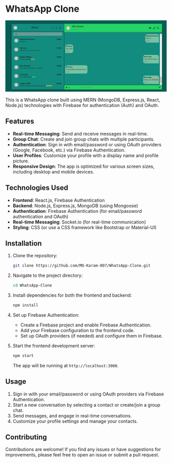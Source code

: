 # WhatsApp Clone

![Home screen](whats.png)

This is a WhatsApp clone built using MERN (MongoDB, Express.js, React, Node.js) technologies with Firebase for authentication (Auth) and OAuth.

## Features

- **Real-time Messaging**: Send and receive messages in real-time.
- **Group Chat**: Create and join group chats with multiple participants.
- **Authentication**: Sign in with email/password or using OAuth providers (Google, Facebook, etc.) via Firebase Authentication.
- **User Profiles**: Customize your profile with a display name and profile picture.
- **Responsive Design**: The app is optimized for various screen sizes, including desktop and mobile devices.

## Technologies Used

- **Frontend**: React.js, Firebase Authentication
- **Backend**: Node.js, Express.js, MongoDB (using Mongoose)
- **Authentication**: Firebase Authentication (for email/password authentication and OAuth)
- **Real-time Messaging**: Socket.io (for real-time communication)
- **Styling**: CSS (or use a CSS framework like Bootstrap or Material-UI)

## Installation

1. Clone the repository:

   ```bash
   git clone https://github.com/MO-Karam-007/WhatsApp-Clone.git
   ```

2. Navigate to the project directory:

   ```bash
   cd WhatsApp-Clone
   ```

3. Install dependencies for both the frontend and backend:

   ```bash
   npm install
   ```

4. Set up Firebase Authentication:

   - Create a Firebase project and enable Firebase Authentication.
   - Add your Firebase configuration to the frontend code.
   - Set up OAuth providers (if needed) and configure them in Firebase.

5. Start the frontend development server:

   ```bash
   npm start
   ```

   The app will be running at `http://localhost:3000`.

## Usage

1. Sign in with your email/password or using OAuth providers via Firebase Authentication.
2. Start a new conversation by selecting a contact or create/join a group chat.
3. Send messages, and engage in real-time conversations.
4. Customize your profile settings and manage your contacts.

## Contributing

Contributions are welcome! If you find any issues or have suggestions for improvements, please feel free to open an issue or submit a pull request.